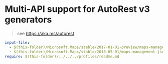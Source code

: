 # Multi-API support for AutoRest v3 generators

> see https://aka.ms/autorest

``` yaml
input-file:
  - $(this-folder)/Microsoft.Maps/stable/2017-01-01-preview/maps-management.json
  - $(this-folder)/Microsoft.Maps/stable/2018-05-01/maps-management.json
require: $(this-folder)/../../../profiles/readme.md
```
